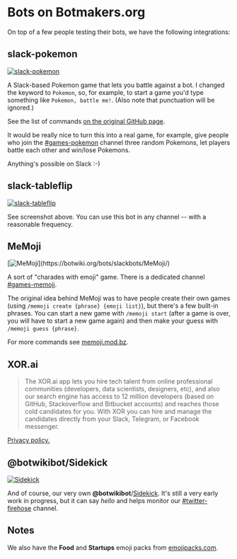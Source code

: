 # Bots on Botmakers.org

On top of a few people testing their bots, we have the following integrations:

## slack-pokemon

[![slack-pokemon](https://botwiki.org/content/bots/slackbots/images/slack-pokemon.png)](https://botwiki.org/bots/slackbots/slack-pokemon/)

A Slack-based Pokemon game that lets you battle against a bot. I changed the keyword to `Pokemon`, so, for example, to start a game you'd type something like `Pokemon, battle me!`. (Also note that punctuation will be ignored.)

See the list of commands [on the original GitHub page](https://github.com/rvinluan/slack-pokemon/#how-to-play).

It would be really nice to turn this into a real game, for example, give people who join the [#games-pokemon](https://botmakers.slack.com/messages/games-pokemon/details/) channel three random Pokemons, let players battle each other and win/lose Pokemons.

Anything's possible on Slack :-)

## slack-tableflip

[![slack-tableflip](https://botwiki.org/content/bots/slackbots/images/slack-tableflip.png)](https://botwiki.org/bots/slackbots/slack-tableflip/)

See screenshot above. You can use this bot in any channel -- with a reasonable frequency.

## MeMoji

[![MeMoji](https://botwiki.org/content/bots/slackbots/images/MeMoji.png?)](https://botwiki.org/bots/slackbots/MeMoji/)

A sort of "charades with emoji" game. There is a dedicated channel [#games-memoji](https://botmakers.slack.com/messages/games-memoji/details/).

The original idea behind MeMoji was to have people create their own games (using `/memoji create {phrase} {emoji list}`), but there's a few built-in phrases. You can start a new game with `/memoji start` (after a game is over, you will have to start a new game again) and then make your guess with `/memoji guess {phrase}`.

For more commands see [memoji.mod.bz](https://memoji.mod.bz/).

## XOR.ai

> The XOR.ai app lets you hire tech talent from online professional communities (developers, data scientists, designers, etc), and also our search engine has access to 12 million developers (based on GitHub, Stackoverflow and Bitbucket accounts) and reaches those cold candidates for you. With XOR you can hire and manage the candidates directly from your Slack, Telegram, or Facebook messenger.

[Privacy policy.](http://xor.ai/privacy)


## @botwikibot/Sidekick

[![Sidekick](http://getyoursidekick.org/images/reaction-retweet.png)](http://getyoursidekick.org/)

And of course, our very own **@botwikibot**/[Sidekick](http://getyoursidekick.org/). It's still a very early work in progress, but it can say *hello* and helps monitor our [#twitter-firehose](https://botmakers.slack.com/messages/twitter-firehose/details/) channel.

## Notes

We also have the **Food** and **Startups** emoji packs from [emojipacks.com](http://www.emojipacks.com/).
